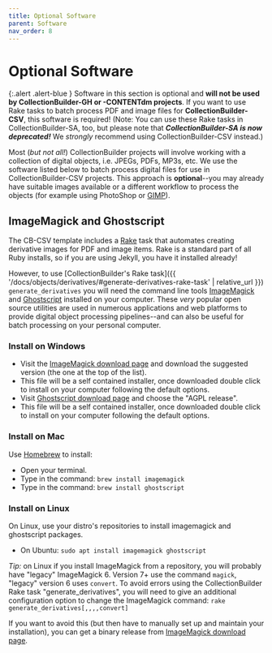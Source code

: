 ```yaml
---
title: Optional Software
parent: Software
nav_order: 8
---
```


# Optional Software

{:.alert .alert-blue }
Software in this section is optional and **will not be used by CollectionBuilder-GH or -CONTENTdm projects**. 
If you want to use Rake tasks to batch process PDF and image files for **CollectionBuilder-CSV**, this software is required! (Note: You can use these Rake tasks in CollectionBuilder-SA, too, but please note that ***CollectionBuilder-SA is now deprecated!*** We *strongly* recommend using CollectionBuilder-CSV instead.)

Most (*but not all!*) CollectionBuilder projects will involve working with a collection of digital objects, i.e. JPEGs, PDFs, MP3s, etc.
We use the software listed below to batch process digital files for use in CollectionBuilder-CSV projects. 
This approach is **optional**--you may already have suitable images available or a different workflow to process the objects (for example using PhotoShop or [GIMP](https://www.gimp.org/)).

## ImageMagick and Ghostscript

The CB-CSV template includes a [Rake](https://github.com/ruby/rake) task that automates creating derivative images for PDF and image items.
Rake is a standard part of all Ruby installs, so if you are using Jekyll, you have it installed already!

However, to use [CollectionBuilder's Rake task]({{ '/docs/objects/derivatives/#generate-derivatives-rake-task' | relative_url }}) `generate_derivatives` you will need the command line tools [ImageMagick](https://imagemagick.org) and [Ghostscript](https://www.ghostscript.com/) installed on your computer.
These *very* popular open source utilities are used in numerous applications and web platforms to provide digital object processing pipelines--and can also be useful for batch processing on your personal computer.

### Install on Windows

- Visit the [ImageMagick download page](https://imagemagick.org/script/download.php) and download the suggested version (the one at the top of the list). 
- This file will be a self contained installer, once downloaded double click to install on your computer following the default options.
- Visit [Ghostscript download page](https://ghostscript.com/releases/gsdnld.html) and choose the "AGPL release".
- This file will be a self contained installer, once downloaded double click to install on your computer following the default options.

### Install on Mac

Use [Homebrew](https://brew.sh/) to install:

- Open your terminal.
- Type in the command: `brew install imagemagick`
- Type in the command: `brew install ghostscript`

### Install on Linux

On Linux, use your distro's repositories to install imagemagick and ghostscript packages.

- On Ubuntu: `sudo apt install imagemagick ghostscript`

*Tip:* on Linux if you install ImageMagick from a repository, you will probably have "legacy" ImageMagick 6.
Version 7+ use the command `magick`, "legacy" version 6 uses `convert`.
To avoid errors using the CollectionBuilder Rake task "generate_derivatives", you will need to give an additional configuration option to change the ImageMagick command:
`rake generate_derivatives[,,,,convert]`

If you want to avoid this (but then have to manually set up and maintain your installation), you can get a binary release from [ImageMagick download page](https://imagemagick.org/script/download.php).
